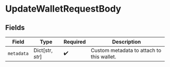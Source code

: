 # UpdateWalletRequestBody


## Fields

| Field                                     | Type                                      | Required                                  | Description                               |
| ----------------------------------------- | ----------------------------------------- | ----------------------------------------- | ----------------------------------------- |
| `metadata`                                | Dict[str, *str*]                          | :heavy_check_mark:                        | Custom metadata to attach to this wallet. |